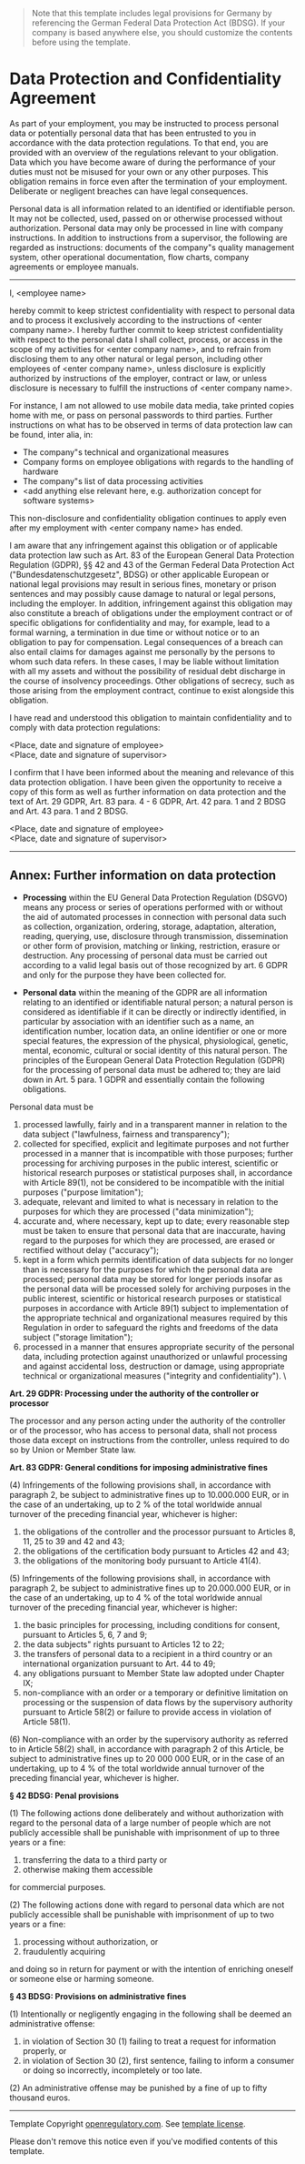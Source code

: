 > Note that this template includes legal provisions for Germany by referencing the German Federal Data
> Protection Act (BDSG). If your company is based anywhere else, you should customize the contents before
> using the template.

# Data Protection and Confidentiality Agreement

As part of your employment, you may be instructed to process personal data or potentially personal data that
has been entrusted to you in accordance with the data protection regulations. To that end, you are provided
with an overview of the regulations relevant to your obligation. Data which you have become aware of during
the performance of your duties must not be misused for your own or any other purposes. This obligation remains
in force even after the termination of your employment. Deliberate or negligent breaches can have legal
consequences.

Personal data is all information related to an identified or identifiable person. It may not be collected,
used, passed on or otherwise processed without authorization. Personal data may only be processed in line with
company instructions. In addition to instructions from a supervisor, the following are regarded as
instructions: documents of the company"s quality management system, other operational documentation, flow
charts, company agreements or employee manuals.

***

I, \<employee name\>

hereby commit to keep strictest confidentiality with respect to personal data and to process it exclusively
according to the instructions of \<enter company name\>. I hereby further commit to keep strictest
confidentiality with respect to the personal data I shall collect, process, or access in the scope of my
activities for \<enter company name\>, and to refrain from disclosing them to any other natural or legal
person, including other employees of \<enter company name\>, unless disclosure is explicitly authorized by
instructions of the employer, contract or law, or unless disclosure is necessary to fulfill the instructions
of \<enter company name\>.

For instance, I am not allowed to use mobile data media, take printed copies home with me, or pass on personal
passwords to third parties. Further instructions on what has to be observed in terms of data protection law
can be found, inter alia, in:

* The company"s technical and organizational measures
* Company forms on employee obligations with regards to the handling of hardware
* The company"s list of data processing activities
* \<add anything else relevant here, e.g. authorization concept for software systems\>

This non-disclosure and confidentiality obligation continues to apply even after my employment with \<enter
company name\> has ended.

I am aware that any infringement against this obligation or of applicable data protection law such as Art. 83
of the European General Data Protection Regulation (GDPR), §§ 42 and 43 of the German Federal Data Protection
Act ("Bundesdatenschutzgesetz", BDSG) or other applicable European or national legal provisions may result in
serious fines, monetary or prison sentences and may possibly cause damage to natural or legal persons,
including the employer. In addition, infringement against this obligation may also constitute a breach of
obligations under the employment contract or of specific obligations for confidentiality and may, for example,
lead to a formal warning, a termination in due time or without notice or to an obligation to pay for
compensation. Legal consequences of a breach can also entail claims for damages against me personally by the
persons to whom such data refers. In these cases, I may be liable without limitation with all my assets and
without the possibility of residual debt discharge in the course of insolvency proceedings. Other obligations
of secrecy, such as those arising from the employment contract, continue to exist alongside this obligation.

I have read and understood this obligation to maintain confidentiality and to comply with data protection
regulations:

\<Place, date and signature of employee\>\
\<Place, date and signature of supervisor\>

I confirm that I have been informed about the meaning and relevance of this data protection obligation. I have
been given the opportunity to receive a copy of this form as well as further information on data protection
and the text of Art. 29 GDPR, Art. 83 para. 4 - 6 GDPR, Art. 42 para. 1 and 2 BDSG and Art. 43 para. 1 and 2
BDSG.

\<Place, date and signature of employee\>\
\<Place, date and signature of supervisor\>

---

## Annex: Further information on data protection

* **Processing** within the EU General Data Protection Regulation (DSGVO) means any process or series of
  operations performed with or without the aid of automated processes in connection with personal data such as
  collection, organization, ordering, storage, adaptation, alteration, reading, querying, use, disclosure
  through transmission, dissemination or other form of provision, matching or linking, restriction, erasure or
  destruction. Any processing of personal data must be carried out according to a valid legal basis out of
  those recognized by art. 6 GDPR and only for the purpose they have been collected for.

* **Personal data** within the meaning of the GDPR are all information relating to an identified or
  identifiable natural person; a natural person is considered as identifiable if it can be directly or
  indirectly identified, in particular by association with an identifier such as a name, an identification
  number, location data, an online identifier or one or more special features, the expression of the physical,
  physiological, genetic, mental, economic, cultural or social identity of this natural person. The principles
  of the European General Data Protection Regulation (GDPR) for the processing of personal data must be
  adhered to; they are laid down in Art. 5 para. 1 GDPR and essentially contain the following obligations.

Personal data must be

1. processed lawfully, fairly and in a transparent manner in relation to the data subject ("lawfulness,
   fairness and transparency");
2. collected for specified, explicit and legitimate purposes and not further processed in a manner that is
   incompatible with those purposes; further processing for archiving purposes in the public interest,
   scientific or historical research purposes or statistical purposes shall, in accordance with Article 89(1),
   not be considered to be incompatible with the initial purposes ("purpose limitation");
3. adequate, relevant and limited to what is necessary in relation to the purposes for which they are
   processed ("data minimization");
4. accurate and, where necessary, kept up to date; every reasonable step must be taken to ensure that personal
   data that are inaccurate, having regard to the purposes for which they are processed, are erased or
   rectified without delay ("accuracy");
5. kept in a form which permits identification of data subjects for no longer than is necessary for the
   purposes for which the personal data are processed; personal data may be stored for longer periods insofar
   as the personal data will be processed solely for archiving purposes in the public interest, scientific or
   historical research purposes or statistical purposes in accordance with Article 89(1) subject to
   implementation of the appropriate technical and organizational measures required by this Regulation in
   order to safeguard the rights and freedoms of the data subject ("storage limitation");
6. processed in a manner that ensures appropriate security of the personal data, including protection against
   unauthorized or unlawful processing and against accidental loss, destruction or damage, using appropriate
   technical or organizational measures ("integrity and confidentiality"). \

**Art. 29 GDPR: Processing under the authority of the controller or processor**

The processor and any person acting under the authority of the controller or of the processor, who has access
to personal data, shall not process those data except on instructions from the controller, unless required to
do so by Union or Member State law.

**Art. 83 GDPR: General conditions for imposing administrative fines**

(4) Infringements of the following provisions shall, in accordance with paragraph 2, be subject to
administrative fines up to 10.000.000 EUR, or in the case of an undertaking, up to 2 % of the total worldwide
annual turnover of the preceding financial year, whichever is higher:

1. the obligations of the controller and the processor pursuant to Articles 8, 11, 25 to 39 and 42 and 43;
2. the obligations of the certification body pursuant to Articles 42 and 43;
3. the obligations of the monitoring body pursuant to Article 41(4).

(5) Infringements of the following provisions shall, in accordance with paragraph 2, be subject to
administrative fines up to 20.000.000 EUR, or in the case of an undertaking, up to 4 % of the total worldwide
annual turnover of the preceding financial year, whichever is higher:

1. the basic principles for processing, including conditions for consent, pursuant to Articles 5, 6, 7 and 9;
2. the data subjects" rights pursuant to Articles 12 to 22;
3. the transfers of personal data to a recipient in a third country or an international organization pursuant
   to Art. 44 to 49;
4. any obligations pursuant to Member State law adopted under Chapter IX;
5. non-compliance with an order or a temporary or definitive limitation on processing or the suspension of
   data flows by the supervisory authority pursuant to Article 58(2) or failure to provide access in violation
   of Article 58(1).

(6) Non-compliance with an order by the supervisory authority as referred to in Article 58(2) shall, in
accordance with paragraph 2 of this Article, be subject to administrative fines up to 20 000 000 EUR, or in
the case of an undertaking, up to 4 % of the total worldwide annual turnover of the preceding financial year,
whichever is higher.

**§ 42 BDSG: Penal provisions**

(1) The following actions done deliberately and without authorization with regard to the personal data of a
large number of people which are not publicly accessible shall be punishable with imprisonment of up to three
years or a fine:

1. transferring the data to a third party or
2. otherwise making them accessible

for commercial purposes.

(2) The following actions done with regard to personal data which are not publicly accessible shall be
punishable with imprisonment of up to two years or a fine:

1. processing without authorization, or
2. fraudulently acquiring

and doing so in return for payment or with the intention of enriching oneself or someone else or harming
someone.

**§ 43 BDSG: Provisions on administrative fines**

(1) Intentionally or negligently engaging in the following shall be deemed an administrative offense:

1. in violation of Section 30 (1) failing to treat a request for information properly, or
2. in violation of Section 30 (2), first sentence, failing to inform a consumer or doing so incorrectly,
   incompletely or too late.

(2) An administrative offense may be punished by a fine of up to fifty thousand euros.

---

Template Copyright [openregulatory.com](https://openregulatory.com). See [template
license](https://openregulatory.com/template-license).

Please don't remove this notice even if you've modified contents of this template.
